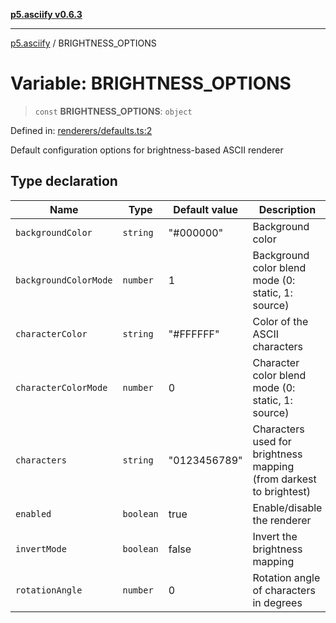 [**p5.asciify v0.6.3**](../README.md)

***

[p5.asciify](../globals.md) / BRIGHTNESS\_OPTIONS

# Variable: BRIGHTNESS\_OPTIONS

> `const` **BRIGHTNESS\_OPTIONS**: `object`

Defined in: [renderers/defaults.ts:2](https://github.com/humanbydefinition/p5-asciify/blob/39d9fee9f763a951fac34341285367eb4f497799/src/lib/renderers/defaults.ts#L2)

Default configuration options for brightness-based ASCII renderer

## Type declaration

| Name | Type | Default value | Description | Defined in |
| ------ | ------ | ------ | ------ | ------ |
| <a id="backgroundcolor"></a> `backgroundColor` | `string` | "#000000" | Background color | [renderers/defaults.ts:12](https://github.com/humanbydefinition/p5-asciify/blob/39d9fee9f763a951fac34341285367eb4f497799/src/lib/renderers/defaults.ts#L12) |
| <a id="backgroundcolormode"></a> `backgroundColorMode` | `number` | 1 | Background color blend mode (0: static, 1: source) | [renderers/defaults.ts:14](https://github.com/humanbydefinition/p5-asciify/blob/39d9fee9f763a951fac34341285367eb4f497799/src/lib/renderers/defaults.ts#L14) |
| <a id="charactercolor"></a> `characterColor` | `string` | "#FFFFFF" | Color of the ASCII characters | [renderers/defaults.ts:8](https://github.com/humanbydefinition/p5-asciify/blob/39d9fee9f763a951fac34341285367eb4f497799/src/lib/renderers/defaults.ts#L8) |
| <a id="charactercolormode"></a> `characterColorMode` | `number` | 0 | Character color blend mode (0: static, 1: source) | [renderers/defaults.ts:10](https://github.com/humanbydefinition/p5-asciify/blob/39d9fee9f763a951fac34341285367eb4f497799/src/lib/renderers/defaults.ts#L10) |
| <a id="characters"></a> `characters` | `string` | "0123456789" | Characters used for brightness mapping (from darkest to brightest) | [renderers/defaults.ts:6](https://github.com/humanbydefinition/p5-asciify/blob/39d9fee9f763a951fac34341285367eb4f497799/src/lib/renderers/defaults.ts#L6) |
| <a id="enabled"></a> `enabled` | `boolean` | true | Enable/disable the renderer | [renderers/defaults.ts:4](https://github.com/humanbydefinition/p5-asciify/blob/39d9fee9f763a951fac34341285367eb4f497799/src/lib/renderers/defaults.ts#L4) |
| <a id="invertmode"></a> `invertMode` | `boolean` | false | Invert the brightness mapping | [renderers/defaults.ts:16](https://github.com/humanbydefinition/p5-asciify/blob/39d9fee9f763a951fac34341285367eb4f497799/src/lib/renderers/defaults.ts#L16) |
| <a id="rotationangle"></a> `rotationAngle` | `number` | 0 | Rotation angle of characters in degrees | [renderers/defaults.ts:18](https://github.com/humanbydefinition/p5-asciify/blob/39d9fee9f763a951fac34341285367eb4f497799/src/lib/renderers/defaults.ts#L18) |
